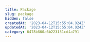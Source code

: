 ```yaml
---
title: Package
slug: package
hidden: false
createdAt: '2023-04-12T15:55:04.024Z'
updatedAt: '2023-04-12T15:55:04.024Z'
category: 6478b860a6b223151cd4a791
---
```

